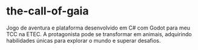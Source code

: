 # the-call-of-gaia
Jogo de aventura e plataforma desenvolvido em C# com Godot para meu TCC na ETEC. A protagonista pode se transformar em animais, adquirindo habilidades únicas para explorar o mundo e superar desafios.
